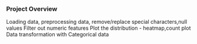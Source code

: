 ### Project Overview

 Loading data, preprocessing data, remove/replace special characters,null values
Filter out numeric features
Plot the distribution - heatmap,count plot 
Data transformation with Categorical data


